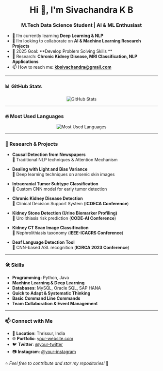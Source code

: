 <h1 align="center">Hi 👋, I'm Sivachandra K B</h1>
<h3 align="center">M.Tech Data Science Student | AI & ML Enthusiast</h3>

- 🌱 I’m currently learning **Deep Learning & NLP**
- 👀 I’m looking to collaborate on **AI & Machine Learning Research Projects**
- 🎯 2025 Goal: **Develop Problem Solving Skills **
- 📑 Research: **Chronic Kidney Disease, MRI Classification, NLP Applications**
- 📫 How to reach me: **kbsivachandra@gmail.com**

---

### 📊 GitHub Stats

<p align="center">
  <img src="https://github-readme-stats.vercel.app/api?username=sivachandrakb&show_icons=true&theme=dark" alt="GitHub Stats" />
</p>

---

### 🔥 Most Used Languages

<p align="center">
  <img src="https://github-readme-stats.vercel.app/api/top-langs/?username=sivachandrakb&layout=compact&theme=dark" alt="Most Used Languages" />
</p>

---

### 🔬 Research & Projects  

- **Causal Detection from Newspapers**  
  📌 Traditional NLP techniques & Attention Mechanism  

- **Dealing with Light and Bias Variance**  
  📌 Deep learning techniques on arsenic skin images  

- **Intracranial Tumor Subtype Classification**  
  📌 Custom CNN model for early tumor detection  

- **Chronic Kidney Disease Detection**  
  📌 Clinical Decision Support System (**ICOECA Conference**)  

- **Kidney Stone Detection (Urine Biomarker Profiling)**  
  📌 Urolithiasis risk prediction (**CODE-AI Conference**)  

- **Kidney CT Scan Image Classification**  
  📌 Nephrolithiasis taxonomy (**IEEE-ICACRS Conference**)  

- **Deaf Language Detection Tool**  
  📌 CNN-based ASL recognition (**ICIRCA 2023 Conference**)  

---

### 🛠 Skills

- **Programming:** Python, Java  
- **Machine Learning & Deep Learning**  
- **Databases:** MySQL, Oracle SQL, SAP HANA  
- **Quick to Adapt & Systematic Thinking**  
- **Basic Command Line Commands**  
- **Team Collaboration & Event Management**  

---

### 📫 Connect with Me  
- 📍 **Location**: Thrissur, India  
- 🌐 **Portfolio**: [your-website.com](https://your-website.com)  
- 🐦 **Twitter**: [@your-twitter](https://twitter.com/your-twitter)  
- 📷 **Instagram**: [@your-instagram](https://instagram.com/your-instagram)  

⭐️ *Feel free to contribute and star my repositories!* 🚀
